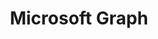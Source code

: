---
title: "Microsoft Graph"
description: "Microsoft Graph is the gateway to data and intelligence in Microsoft 365."
image: "images/guidance-background-graph.webp"
externalLink: "https://docs.microsoft.com/graph/?WT.mc_id=m365-12936-cxa"
---